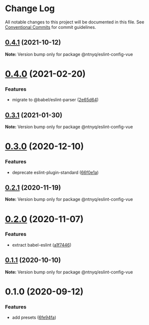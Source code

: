 # Change Log

All notable changes to this project will be documented in this file.
See [Conventional Commits](https://conventionalcommits.org) for commit guidelines.

## [0.4.1](https://github.com/ntnyq/configs/compare/@ntnyq/eslint-config-vue@0.4.0...@ntnyq/eslint-config-vue@0.4.1) (2021-10-12)

**Note:** Version bump only for package @ntnyq/eslint-config-vue

# [0.4.0](https://github.com/ntnyq/configs/compare/@ntnyq/eslint-config-vue@0.3.1...@ntnyq/eslint-config-vue@0.4.0) (2021-02-20)

### Features

-   migrate to @babel/eslint-parser ([2e65d64](https://github.com/ntnyq/configs/commit/2e65d647cfa2f762c3bebd8dedb8ff68134c1235))

## [0.3.1](https://github.com/ntnyq/configs/compare/@ntnyq/eslint-config-vue@0.3.0...@ntnyq/eslint-config-vue@0.3.1) (2021-01-30)

**Note:** Version bump only for package @ntnyq/eslint-config-vue

# [0.3.0](https://github.com/ntnyq/configs/compare/@ntnyq/eslint-config-vue@0.2.1...@ntnyq/eslint-config-vue@0.3.0) (2020-12-10)

### Features

-   deprecate eslint-plugin-standard ([66f0e1a](https://github.com/ntnyq/configs/commit/66f0e1a2ca5060a631477a69d6706a6a8fda2708))

## [0.2.1](https://github.com/ntnyq/configs/compare/@ntnyq/eslint-config-vue@0.2.0...@ntnyq/eslint-config-vue@0.2.1) (2020-11-19)

**Note:** Version bump only for package @ntnyq/eslint-config-vue

# [0.2.0](https://github.com/ntnyq/configs/compare/@ntnyq/eslint-config-vue@0.1.1...@ntnyq/eslint-config-vue@0.2.0) (2020-11-07)

### Features

-   extract babel-eslint ([a1f7446](https://github.com/ntnyq/configs/commit/a1f744685ff7038a72a94a0efe69b28eb27d0a7e))

## [0.1.1](https://github.com/ntnyq/configs/compare/@ntnyq/eslint-config-vue@0.1.0...@ntnyq/eslint-config-vue@0.1.1) (2020-10-10)

**Note:** Version bump only for package @ntnyq/eslint-config-vue

# 0.1.0 (2020-09-12)

### Features

-   add presets ([6fe94fa](https://github.com/ntnyq/configs/commit/6fe94fae4ed9d80b18833c9e5a3f51f710ebda43))
